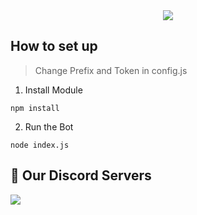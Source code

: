 <center><a href="https://discord.com/assets/ef555bf639a11bd65ae3065263788bba.png"><img src="https://discord.com/assets/ef555bf639a11bd65ae3065263788bba.png"></a></center>

## How to set up
> Change Prefix and Token in config.js

1. Install Module
```
npm install
```
2. Run the Bot
```
node index.js
```
## 📝 Our Discord Servers

<a href="https://discord.gg/mhjrCWsmPX"><img src="https://discordapp.com/api/guilds/733807204938940447/embed.png?style=banner3"/></a>
<br><br>
